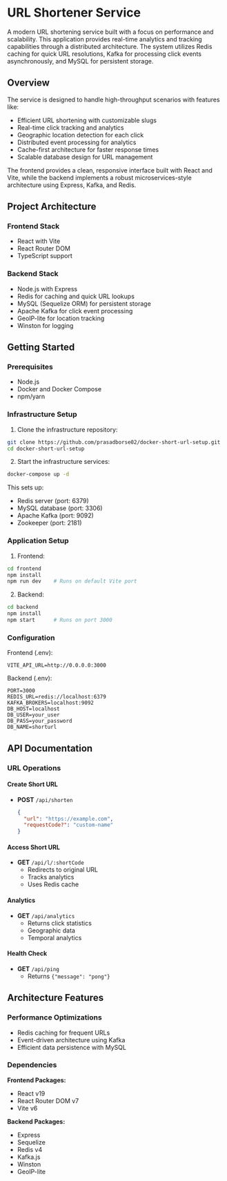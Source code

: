 # URL Shortener Service

A modern URL shortening service built with a focus on performance and scalability. This application provides real-time analytics and tracking capabilities through a distributed architecture. The system utilizes Redis caching for quick URL resolutions, Kafka for processing click events asynchronously, and MySQL for persistent storage.

## Overview

The service is designed to handle high-throughput scenarios with features like:
- Efficient URL shortening with customizable slugs
- Real-time click tracking and analytics
- Geographic location detection for each click
- Distributed event processing for analytics
- Cache-first architecture for faster response times
- Scalable database design for URL management

The frontend provides a clean, responsive interface built with React and Vite, while the backend implements a robust microservices-style architecture using Express, Kafka, and Redis.

## Project Architecture

### Frontend Stack
- React with Vite
- React Router DOM
- TypeScript support

### Backend Stack
- Node.js with Express
- Redis for caching and quick URL lookups
- MySQL (Sequelize ORM) for persistent storage
- Apache Kafka for click event processing
- GeoIP-lite for location tracking
- Winston for logging

## Getting Started

### Prerequisites
- Node.js
- Docker and Docker Compose
- npm/yarn

### Infrastructure Setup

1. Clone the infrastructure repository:
```bash
git clone https://github.com/prasadborse02/docker-short-url-setup.git
cd docker-short-url-setup
```

2. Start the infrastructure services:
```bash
docker-compose up -d
```

This sets up:
- Redis server (port: 6379)
- MySQL database (port: 3306)
- Apache Kafka (port: 9092)
- Zookeeper (port: 2181)

### Application Setup

1. Frontend:
```bash
cd frontend
npm install
npm run dev    # Runs on default Vite port
```

2. Backend:
```bash
cd backend
npm install
npm start      # Runs on port 3000
```

### Configuration

Frontend (.env):
```properties
VITE_API_URL=http://0.0.0.0:3000
```

Backend (.env):
```properties
PORT=3000
REDIS_URL=redis://localhost:6379
KAFKA_BROKERS=localhost:9092
DB_HOST=localhost
DB_USER=your_user
DB_PASS=your_password
DB_NAME=shorturl
```

## API Documentation

### URL Operations

#### Create Short URL
- **POST** `/api/shorten`
  ```json
  {
    "url": "https://example.com",
    "requestCode?": "custom-name"
  }
  ```

#### Access Short URL
- **GET** `/api/l/:shortCode`
  - Redirects to original URL
  - Tracks analytics
  - Uses Redis cache

#### Analytics
- **GET** `/api/analytics`
  - Returns click statistics
  - Geographic data
  - Temporal analytics

#### Health Check
- **GET** `/api/ping`
  - Returns `{"message": "pong"}`

## Architecture Features

### Performance Optimizations
- Redis caching for frequent URLs
- Event-driven architecture using Kafka
- Efficient data persistence with MySQL

### Dependencies

**Frontend Packages:**
- React v19
- React Router DOM v7
- Vite v6

**Backend Packages:**
- Express
- Sequelize
- Redis v4
- Kafka.js
- Winston
- GeoIP-lite
